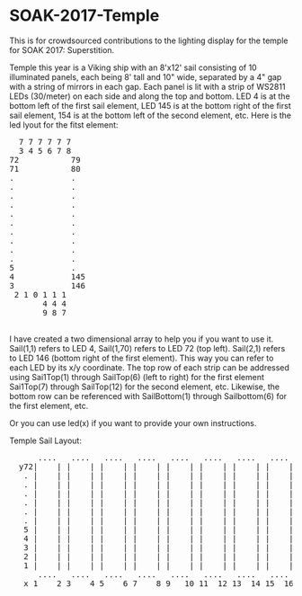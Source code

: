# SOAK-2017-Temple
This is for crowdsourced contributions to the lighting display for the temple for SOAK 2017: Superstition.

Temple this year is a Viking ship with an 8'x12' sail consisting of 10 illuminated panels, each being 8' tall and 10" wide, separated by a 4" gap with a string of mirrors in each gap.  Each panel is lit with a strip of WS2811 LEDs (30/meter) on each side and along the top and bottom. LED 4 is at the bottom left of the first sail element, LED 145 is at the bottom right of the first sail element, 154 is at the bottom left of the second element, etc. 
Here is the led lyout for the fitst element:
<pre>
  7 7 7 7 7 7
  3 4 5 6 7 8
72           79
71           80
.            .
.            .
.            .
.            .
.            .
.            .
.            .
.            .
.            .
.            .
5            .
4            145
3            146
 2 1 0 1 1 1
       4 4 4
       9 8 7
 </pre>
I have created a two dimensional array to help you if you want to use it. Sail(1,1) refers to LED 4, Sail(1,70) refers to LED 72 (top left).  Sail(2,1) refers to LED 146 (bottom right of the first element).  This way you can refer to each LED by its x/y coordinate.  The top row of each strip can be addressed using Sai1Top(1) through SailTop(6) (left to right) for the first element Sai1Top(7) through SailTop(12) for the second element, etc. Likewise, the bottom row can be referenced with SailBottom(1) through Sailbottom(6) for the first element, etc.

Or you can use led(x) if you want to provide your own instructions. 

Temple Sail Layout:
<pre>
      ....   ....   ....   ....   ....   ....   ....   ....   ....   ....  
  y72|    | |    | |    | |    | |    | |    | |    | |    | |    | |    |  
   . |    | |    | |    | |    | |    | |    | |    | |    | |    | |    |  
   . |    | |    | |    | |    | |    | |    | |    | |    | |    | |    |  
   . |    | |    | |    | |    | |    | |    | |    | |    | |    | |    |  
   . |    | |    | |    | |    | |    | |    | |    | |    | |    | |    |  
   . |    | |    | |    | |    | |    | |    | |    | |    | |    | |    |  
   . |    | |    | |    | |    | |    | |    | |    | |    | |    | |    |  
   5 |    | |    | |    | |    | |    | |    | |    | |    | |    | |    |  
   4 |    | |    | |    | |    | |    | |    | |    | |    | |    | |    |  
   3 |    | |    | |    | |    | |    | |    | |    | |    | |    | |    |  
   2 |    | |    | |    | |    | |    | |    | |    | |    | |    | |    |  
   1 |    | |    | |    | |    | |    | |    | |    | |    | |    | |    |  
      ....   ....   ....   ....   ....   ....   ....   ....   ....   ....
   x 1    2 3    4 5    6 7    8 9   10 11  12 13  14 15  16 17  18 19   20'
</pre>
